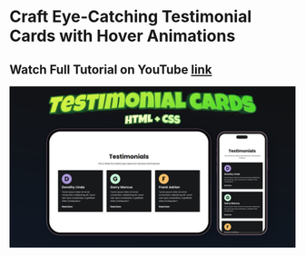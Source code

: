 # Craft Eye-Catching Testimonial Cards with Hover Animations

## Watch Full Tutorial on YouTube [link](https://youtu.be/527lxsxH6bk)

![preview img](preview.png)
